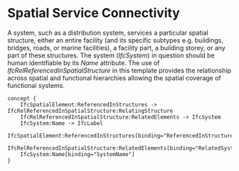 Spatial Service Connectivity
============================

A system, such as a distribution system, services a particular spatial structure, either an entire facility (and its specific subtypes e.g. buildings, bridges, roads, or marine facilities), a facility part, a building storey, or any part of these structures.
The system (_IfcSystem_) in question should be human identifiable by its _Name_ attribute.
The use of _IfcRelReferencedInSpatialStructure_ in this template provides the relationship across spatial and functional hierarchies allowing the spatial coverage of functional systems.

```
concept {
    IfcSpatialElement:ReferencedInStructures -> IfcRelReferencedInSpatialStructure:RelatingStructure
    IfcRelReferencedInSpatialStructure:RelatedElements -> IfcSystem
    IfcSystem:Name -> IfcLabel
    IfcSpatialElement:ReferencedInStructures[binding="ReferencedInStructures"]
    IfcRelReferencedInSpatialStructure:RelatedElements[binding="RelatedSystems"]
    IfcSystem:Name[binding="SystemName"]
}
```
